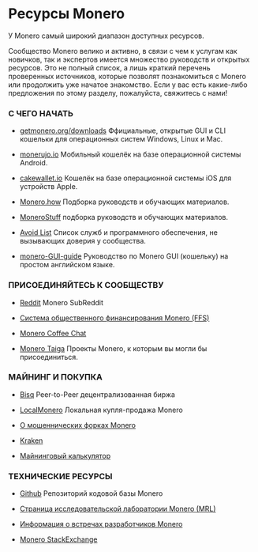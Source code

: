 # Ресурсы Monero

У Monero самый широкий диапазон доступных ресурсов.

Сообщество Monero велико и активно, в связи с чем к услугам как новичков, так и экспертов имеется множество руководств и открытых ресурсов. Это не полный список, а лишь краткий перечень проверенных источников, которые позволят познакомиться с Monero или продолжить уже начатое знакомство. Если у вас есть какие-либо предложения по этому разделу, пожалуйста, свяжитесь с нами!

### С ЧЕГО НАЧАТЬ

- [getmonero.org/downloads](https://ww.getmonero.org/ru/downloads/)
Ффициальные, открытые GUI и CLI кошельки для операционных систем Windows, Linux и Mac.

- [monerujo.io](https://www.monerujo.io/)
Мобильный кошелёк на базе операционной системы Android.

- [cakewallet.io](https://cakewallet.io/)
Кошелёк на базе операционной системы iOS для устройств Apple.

- [Monero.how](https://www.monero.how/)
Подборка руководств и обучающих материалов.

- [MoneroStuff](https://monerostuff.com/)
подборка руководств и обучающих материалов.

- [Avoid List](https://www.reddit.com/r/Monero/wiki/avoid)
Список служб и программного обеспечения, не вызывающих доверия у сообщества.

- [monero-GUI-guide](https://github.com/monero-ecosystem/monero-GUI-guide/blob/master/monero-GUI-guide.md)
Руководство по Monero GUI (кошельку) на простом английском языке.


### ПРИСОЕДИНЯЙТЕСЬ К СООБЩЕСТВУ


- [Reddit](https://www.reddit.com/r/Monero/)
Monero SubReddit

- [Система общественного финансирования Monero (FFS)](https://forum.getmonero.org/9/work-in-progress)

- [Monero Coffee Chat](https://www.youtube.com/channel/UCKxLNPJeEjPXOke55i5AIXA/videos)

- [Monero Taiga](https://taiga.getmonero.org/discover)
Проекты Monero, к которым вы могли бы присоединиться.


### МАЙНИНГ И ПОКУПКА


- [Bisq](https://bisq.network/)
Peer-to-Peer децентрализованная биржа

- [LocalMonero](https://localmonero.co/)
Локальная купля-продажа Monero

- [О мошеннических форках Monero](https://serhack.me/articles/introduction-to-monerov-and-its-inherent-risks)

- [Kraken](https://www.kraken.com/)

- [Майнинговый калькулятор](https://www.cryptocompare.com/mining/calculator/xmr)


### ТЕХНИЧЕСКИЕ РЕСУРСЫ


- [Github](https://github.com/monero-project/monero)
Репозиторий кодовой базы Monero

- [Страница исследовательской лаборатории Monero (MRL)](https://lab.getmonero.org/)

- [Информация о встречах разработчиков Monero](https://monerobase.com/)

- [Monero StackExchange](https://monero.stackexchange.com/)
